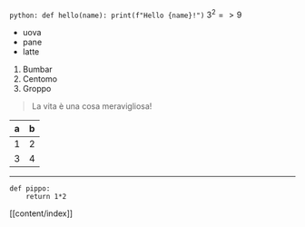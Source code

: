 `python:
def hello(name):
	print(f"Hello {name}!")`
$3^2=>9$
- uova
- pane
- latte
1. Bumbar
2. Centomo
3. Groppo
> La vita è una cosa meravigliosa!


| a   | b   |
| --- | --- |
| 1   | 2   |
| 3   | 4   |
---

```
def pippo:
    return 1*2
```

[[content/index]]
